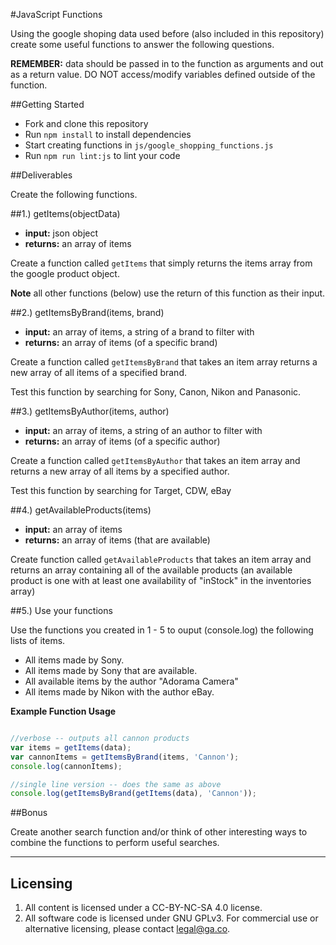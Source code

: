 #JavaScript Functions

Using the google shoping data used before (also included in this repository) create some useful functions to answer the following questions.

**REMEMBER:** data should be passed in to the function as arguments and out as a return value. DO NOT access/modify variables defined outside of the function.

##Getting Started

* Fork and clone this repository
* Run `npm install` to install dependencies
* Start creating functions in `js/google_shopping_functions.js`
* Run `npm run lint:js` to lint your code

##Deliverables

Create the following functions.

##1.) getItems(objectData)

* **input:** json object
* **returns:** an array of items

Create a function called `getItems` that simply returns the items array from the google product object.

**Note** all other functions (below) use the return of this function as their input.

##2.) getItemsByBrand(items, brand)

* **input:** an array of items, a string of a brand to filter with
* **returns:** an array of items (of a specific brand)

Create a function called `getItemsByBrand` that takes an item array returns a new array of all items of a specified brand.

Test this function by searching for Sony, Canon, Nikon and Panasonic.


##3.) getItemsByAuthor(items, author)

* **input:** an array of items, a string of an author to filter with
* **returns:** an array of items (of a specific author)

Create a function called `getItemsByAuthor` that takes an item array and returns a new array of all items by a specified author.

Test this function by searching for Target, CDW, eBay

##4.) getAvailableProducts(items)

* **input:** an array of items
* **returns:** an array of items (that are available)

Create function called `getAvailableProducts` that takes an item array and returns an array containing all of the available products (an available product is one with at least one availability of "inStock" in the inventories array)


##5.) Use your functions

Use the functions you created in 1 - 5 to ouput (console.log) the following lists of items.

* All items made by Sony.
* All items made by Sony that are available.
* All available items by the author "Adorama Camera"
* All items made by Nikon with the author eBay.



**Example Function Usage**

```js

//verbose -- outputs all cannon products
var items = getItems(data);
var cannonItems = getItemsByBrand(items, 'Cannon');
console.log(cannonItems);

//single line version -- does the same as above
console.log(getItemsByBrand(getItems(data), 'Cannon'));
```


##Bonus

Create another search function and/or think of other interesting ways to combine the functions to perform useful searches.

---

## Licensing
1. All content is licensed under a CC-BY-NC-SA 4.0 license.
2. All software code is licensed under GNU GPLv3. For commercial use or alternative licensing, please contact legal@ga.co.
